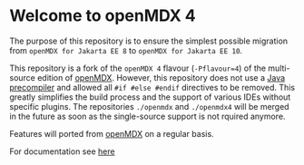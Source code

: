 # Welcome to openMDX 4

The purpose of this repository is to ensure the simplest possible migration from `openMDX for Jakarta EE 8` to `openMDX for Jakarta EE 10`.

This repository is a fork of the `openMDX 4` flavour (`-Pflavour=4`) of the multi-source edition of [openMDX](https://github.com/openmdx/openmdx). However, this repository does not use a [Java precompiler](https://github.com/manifold-systems/manifold/tree/master/manifold-deps-parent/manifold-preprocessor) and allowed all `#if #else #endif` directives to be removed. This greatly simplifies the build process and the support of various IDEs without specific plugins. The repositories `./openmdx` and `./openmdx4` will be merged in the future as soon as the single-source support is not rquired anymore.

Features will ported from [openMDX](https://github.com/openmdx/openmdx) on a regular basis.

For documentation see [here](https://github.com/openmdx/openmdx-documentation/blob/master/README.md)
